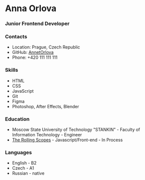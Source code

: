 # Anna Orlova
### Junior Frontend Developer

### Contacts

- Location: Prague, Czech Republic
- GitHub: [AnnetOrlova](https://github.com/AnnetOrlova)
- Phone: +420 111 111 111

### Skills

- HTML
- CSS
- JavaScript
- Git
- Figma
- Photoshop, After Effects, Blender

### Education

- Moscow State University of Technology "STANKIN" - Faculty of Information Technology - Engineer
- [The Rolling Scopes](https://app.rs.school/) - Javascript/Front-end - In Process

### Languages

- English - B2
- Czech - A1
- Russian - native